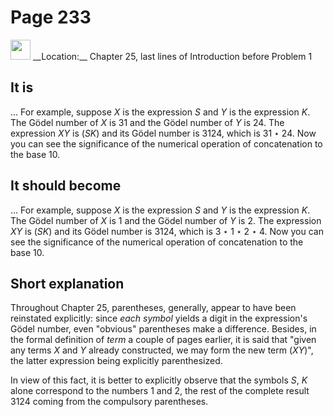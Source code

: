 # Page 233

<img src="../../pictures/correction_yellow.svg" width="32px"/>
__Location:__ Chapter 25, last lines of Introduction before Problem 1

## It is

... For example, suppose $X$ is the expression $S$ and $Y$ is the expression $K$.
The G&ouml;del number of $X$ is $31$ and the G&ouml;del number of $Y$ is $24$.
The expression $XY$ is $(SK)$ and its G&ouml;del number is $3124$, which
is $31 \star 24$. Now you can see the significance of the numerical
operation of concatenation to the base $10$.

## It should become

... For example, suppose $X$ is the expression $S$ and $Y$ is the expression $K$.
The G&ouml;del number of $X$ is $1$ and the G&ouml;del number of $Y$ is $2$.
The expression $XY$ is $(SK)$ and its G&ouml;del number is $3124$, which
is $3 \star 1 \star 2 \star 4$. Now you can see the significance of the numerical
operation of concatenation to the base $10$.

## Short explanation

Throughout Chapter 25, parentheses, generally, appear to have been reinstated explicitly:
since _each symbol_ yields a digit in the expression's G&ouml;del number,
even "obvious" parentheses make a difference. Besides, in the formal definition
of _term_ a couple of pages earlier, it is said that "given any terms $X$ and $Y$ already
constructed, we may form the new term $(XY)$", the latter expression being explicitly parenthesized.

In view of this fact, it is better to explicitly observe that the symbols $S$, $K$ alone correspond to the
numbers $1$ and $2$, the rest of the complete result $3124$ coming from the compulsory
parentheses.
